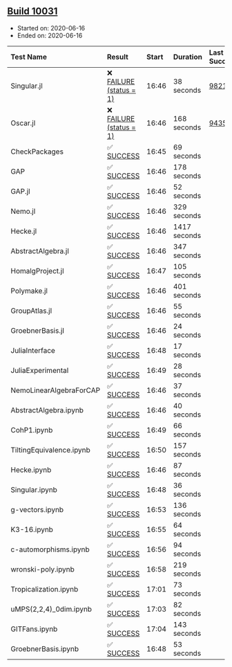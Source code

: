 ## [Build 10031](https://oscarci.mathematik.uni-kl.de/job/oscar/10031/)

* Started on: 2020-06-16
* Ended on: 2020-06-16

| Test Name    | Result | Start | Duration | Last Success | First Failure |
|:-------------|:-------|:------|:---------|:-------------|:--------------|
| Singular.jl | ❌ [FAILURE (status = 1)](https://oscarci.mathematik.uni-kl.de/job/oscar/10031/artifact/logs/build-10031/Singular.jl.log) | 16:46 | 38 seconds | [9821](https://oscarci.mathematik.uni-kl.de/job/oscar/9821/) | [9822](https://oscarci.mathematik.uni-kl.de/job/oscar/9822/) |
| Oscar.jl | ❌ [FAILURE (status = 1)](https://oscarci.mathematik.uni-kl.de/job/oscar/10031/artifact/logs/build-10031/Oscar.jl.log) | 16:46 | 168 seconds | [9435](https://oscarci.mathematik.uni-kl.de/job/oscar/9435/) | [9436](https://oscarci.mathematik.uni-kl.de/job/oscar/9436/) |
| CheckPackages | ✅ [SUCCESS](https://oscarci.mathematik.uni-kl.de/job/oscar/10031/artifact/logs/build-10031/CheckPackages.log) | 16:45 | 69 seconds |  |  |
| GAP | ✅ [SUCCESS](https://oscarci.mathematik.uni-kl.de/job/oscar/10031/artifact/logs/build-10031/GAP.log) | 16:46 | 178 seconds |  |  |
| GAP.jl | ✅ [SUCCESS](https://oscarci.mathematik.uni-kl.de/job/oscar/10031/artifact/logs/build-10031/GAP.jl.log) | 16:46 | 52 seconds |  |  |
| Nemo.jl | ✅ [SUCCESS](https://oscarci.mathematik.uni-kl.de/job/oscar/10031/artifact/logs/build-10031/Nemo.jl.log) | 16:46 | 329 seconds |  |  |
| Hecke.jl | ✅ [SUCCESS](https://oscarci.mathematik.uni-kl.de/job/oscar/10031/artifact/logs/build-10031/Hecke.jl.log) | 16:46 | 1417 seconds |  |  |
| AbstractAlgebra.jl | ✅ [SUCCESS](https://oscarci.mathematik.uni-kl.de/job/oscar/10031/artifact/logs/build-10031/AbstractAlgebra.jl.log) | 16:46 | 347 seconds |  |  |
| HomalgProject.jl | ✅ [SUCCESS](https://oscarci.mathematik.uni-kl.de/job/oscar/10031/artifact/logs/build-10031/HomalgProject.jl.log) | 16:47 | 105 seconds |  |  |
| Polymake.jl | ✅ [SUCCESS](https://oscarci.mathematik.uni-kl.de/job/oscar/10031/artifact/logs/build-10031/Polymake.jl.log) | 16:46 | 401 seconds |  |  |
| GroupAtlas.jl | ✅ [SUCCESS](https://oscarci.mathematik.uni-kl.de/job/oscar/10031/artifact/logs/build-10031/GroupAtlas.jl.log) | 16:46 | 55 seconds |  |  |
| GroebnerBasis.jl | ✅ [SUCCESS](https://oscarci.mathematik.uni-kl.de/job/oscar/10031/artifact/logs/build-10031/GroebnerBasis.jl.log) | 16:46 | 24 seconds |  |  |
| JuliaInterface | ✅ [SUCCESS](https://oscarci.mathematik.uni-kl.de/job/oscar/10031/artifact/logs/build-10031/JuliaInterface.log) | 16:48 | 17 seconds |  |  |
| JuliaExperimental | ✅ [SUCCESS](https://oscarci.mathematik.uni-kl.de/job/oscar/10031/artifact/logs/build-10031/JuliaExperimental.log) | 16:49 | 28 seconds |  |  |
| NemoLinearAlgebraForCAP | ✅ [SUCCESS](https://oscarci.mathematik.uni-kl.de/job/oscar/10031/artifact/logs/build-10031/NemoLinearAlgebraForCAP.log) | 16:46 | 37 seconds |  |  |
| AbstractAlgebra.ipynb | ✅ [SUCCESS](https://oscarci.mathematik.uni-kl.de/job/oscar/10031/artifact/logs/build-10031/AbstractAlgebra.ipynb.log) | 16:46 | 40 seconds |  |  |
| CohP1.ipynb | ✅ [SUCCESS](https://oscarci.mathematik.uni-kl.de/job/oscar/10031/artifact/logs/build-10031/CohP1.ipynb.log) | 16:49 | 66 seconds |  |  |
| TiltingEquivalence.ipynb | ✅ [SUCCESS](https://oscarci.mathematik.uni-kl.de/job/oscar/10031/artifact/logs/build-10031/TiltingEquivalence.ipynb.log) | 16:50 | 157 seconds |  |  |
| Hecke.ipynb | ✅ [SUCCESS](https://oscarci.mathematik.uni-kl.de/job/oscar/10031/artifact/logs/build-10031/Hecke.ipynb.log) | 16:46 | 87 seconds |  |  |
| Singular.ipynb | ✅ [SUCCESS](https://oscarci.mathematik.uni-kl.de/job/oscar/10031/artifact/logs/build-10031/Singular.ipynb.log) | 16:48 | 36 seconds |  |  |
| g-vectors.ipynb | ✅ [SUCCESS](https://oscarci.mathematik.uni-kl.de/job/oscar/10031/artifact/logs/build-10031/g-vectors.ipynb.log) | 16:53 | 136 seconds |  |  |
| K3-16.ipynb | ✅ [SUCCESS](https://oscarci.mathematik.uni-kl.de/job/oscar/10031/artifact/logs/build-10031/K3-16.ipynb.log) | 16:55 | 64 seconds |  |  |
| c-automorphisms.ipynb | ✅ [SUCCESS](https://oscarci.mathematik.uni-kl.de/job/oscar/10031/artifact/logs/build-10031/c-automorphisms.ipynb.log) | 16:56 | 94 seconds |  |  |
| wronski-poly.ipynb | ✅ [SUCCESS](https://oscarci.mathematik.uni-kl.de/job/oscar/10031/artifact/logs/build-10031/wronski-poly.ipynb.log) | 16:58 | 219 seconds |  |  |
| Tropicalization.ipynb | ✅ [SUCCESS](https://oscarci.mathematik.uni-kl.de/job/oscar/10031/artifact/logs/build-10031/Tropicalization.ipynb.log) | 17:01 | 73 seconds |  |  |
| uMPS(2,2,4)_0dim.ipynb | ✅ [SUCCESS](https://oscarci.mathematik.uni-kl.de/job/oscar/10031/artifact/logs/build-10031/uMPS-2-2-4-_0dim.ipynb.log) | 17:03 | 82 seconds |  |  |
| GITFans.ipynb | ✅ [SUCCESS](https://oscarci.mathematik.uni-kl.de/job/oscar/10031/artifact/logs/build-10031/GITFans.ipynb.log) | 17:04 | 143 seconds |  |  |
| GroebnerBasis.ipynb | ✅ [SUCCESS](https://oscarci.mathematik.uni-kl.de/job/oscar/10031/artifact/logs/build-10031/GroebnerBasis.ipynb.log) | 16:48 | 53 seconds |  |  |
